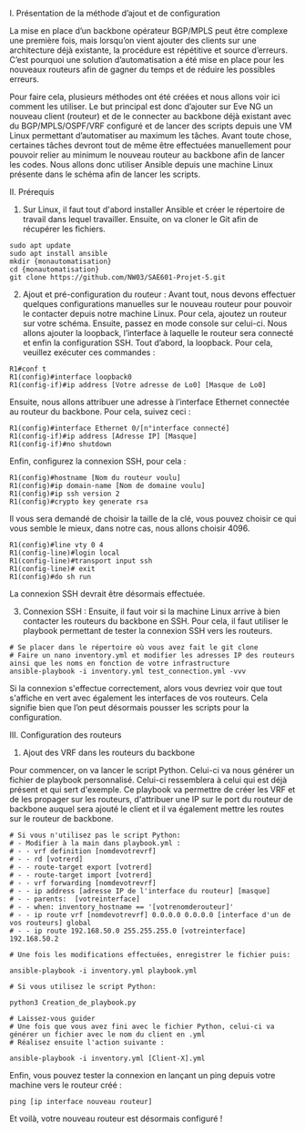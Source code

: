I. Présentation de la méthode d’ajout et de configuration

La mise en place d’un backbone opérateur BGP/MPLS peut être complexe une première fois, mais lorsqu’on vient ajouter des clients sur une architecture déjà existante, la procédure est répétitive et source d’erreurs. C’est pourquoi une solution d’automatisation a été mise en place pour les nouveaux routeurs afin de gagner du temps et de réduire les possibles erreurs.

Pour faire cela, plusieurs méthodes ont été créées et nous allons voir ici comment les utiliser.
Le but principal est donc d’ajouter sur Eve NG un nouveau client (routeur) et de le connecter au backbone déjà existant avec du BGP/MPLS/OSPF/VRF configuré et de lancer des scripts depuis une VM Linux permettant d’automatiser au maximum les tâches.
Avant toute chose, certaines tâches devront tout de même être effectuées manuellement pour pouvoir relier au minimum le nouveau routeur au backbone afin de lancer les codes.
Nous allons donc utiliser Ansible depuis une machine Linux présente dans le schéma afin de lancer les scripts.

II. Prérequis
1. Sur Linux, il faut tout d'abord installer Ansible et créer le répertoire de travail dans lequel travailler. Ensuite, on va cloner le Git afin de récupérer les fichiers.
```shell
sudo apt update
sudo apt install ansible
mkdir {monautomatisation}
cd {monautomatisation}
git clone https://github.com/NW03/SAE601-Projet-5.git
```

2. Ajout et pré-configuration du routeur :
Avant tout, nous devons effectuer quelques configurations manuelles sur le nouveau routeur pour pouvoir le contacter depuis notre machine Linux.
Pour cela, ajoutez un routeur sur votre schéma.
Ensuite, passez en mode console sur celui-ci.
Nous allons ajouter la loopback, l’interface à laquelle le routeur sera connecté et enfin la configuration SSH.
Tout d’abord, la loopback. Pour cela, veuillez exécuter ces commandes :
```shell
R1#conf t
R1(config)#interface loopback0
R1(config-if)#ip address [Votre adresse de Lo0] [Masque de Lo0]
```
Ensuite, nous allons attribuer une adresse à l’interface Ethernet connectée au routeur du backbone. Pour cela, suivez ceci :
```shell
R1(config)#interface Ethernet 0/[n°interface connecté]
R1(config-if)#ip address [Adresse IP] [Masque]
R1(config-if)#no shutdown
```
Enfin, configurez la connexion SSH, pour cela :
```shell
R1(config)#hostname [Nom du routeur voulu]
R1(config)#ip domain-name [Nom de domaine voulu]
R1(config)#ip ssh version 2
R1(config)#crypto key generate rsa
```
Il vous sera demandé de choisir la taille de la clé, vous pouvez choisir ce qui vous semble le mieux, dans notre cas, nous allons choisir 4096.
```shell
R1(config)#line vty 0 4
R1(config-line)#login local
R1(config-line)#transport input ssh
R1(config-line)# exit
R1(config)#do sh run
```
La connexion SSH devrait être désormais effectuée.

3. Connexion SSH :
Ensuite, il faut voir si la machine Linux arrive à bien contacter les routeurs du backbone en SSH. Pour cela, il faut utiliser le playbook permettant de tester la connexion SSH vers les routeurs.
```shell
# Se placer dans le répertoire où vous avez fait le git clone
# Faire un nano inventory.yml et modifier les adresses IP des routeurs ainsi que les noms en fonction de votre infrastructure
ansible-playbook -i inventory.yml test_connection.yml -vvv
```
Si la connexion s'effectue correctement, alors vous devriez voir que tout s'affiche en vert avec également les interfaces de vos routeurs.
Cela signifie bien que l’on peut désormais pousser les scripts pour la configuration.

III. Configuration des routeurs
1. Ajout des VRF dans les routeurs du backbone

Pour commencer, on va lancer le script Python. Celui-ci va nous générer un fichier de playbook personnalisé. Celui-ci ressemblera à celui qui est déjà présent et qui sert d'exemple. Ce playbook va permettre de créer les VRF et de les propager sur les routeurs, d'attribuer une IP sur le port du routeur de backbone auquel sera ajouté le client et il va également mettre les routes sur le routeur de backbone.

```shell
# Si vous n'utilisez pas le script Python:
# - Modifier à la main dans playbook.yml :
# - - vrf definition [nomdevotrevrf]
# - - rd [votrerd]
# - - route-target export [votrerd]
# - - route-target import [votrerd]
# - - vrf forwarding [nomdevotrevrf]
# - - ip address [adresse IP de l'interface du routeur] [masque]
# - - parents:  [votreinterface]
# - - when: inventory_hostname == '[votrenomderouteur]'
# - - ip route vrf [nomdevotrevrf] 0.0.0.0 0.0.0.0 [interface d'un de vos routeurs] global
# - - ip route 192.168.50.0 255.255.255.0 [votreinterface] 192.168.50.2

# Une fois les modifications effectuées, enregistrer le fichier puis:

ansible-playbook -i inventory.yml playbook.yml
```

```shell
# Si vous utilisez le script Python:

python3 Creation_de_playbook.py

# Laissez-vous guider
# Une fois que vous avez fini avec le fichier Python, celui-ci va générer un fichier avec le nom du client en .yml
# Réalisez ensuite l'action suivante :

ansible-playbook -i inventory.yml [Client-X].yml
```
Enfin, vous pouvez tester la connexion en lançant un ping depuis votre machine vers le routeur créé :
```shell
ping [ip interface nouveau routeur]
```

Et voilà, votre nouveau routeur est désormais configuré !

